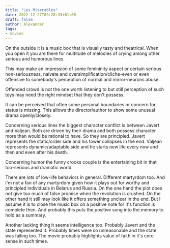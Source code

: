 ```yaml
---
title: "Les Miserables"
date: 2022-12-27T09:28:33+01:00
draft: false
author: Alexander
tags:
- movies
---
```


On the outside it is a music box that is visually tasty and theatrical.
When you open it you are there for multitude of melodies of crying among other serious and humorous lines.

This may make an impression of some femininity aspect
or certain serious non-seriousness, naivete and oversimplification/cliche-even
or even offensive to somebody's perception of normal and mirror-neurons abuse.

Offended crowd is not the one worth listening to
but still perception of such toys may need the right mindset that they don't possess.

It can be perceived that often some personal boundaries or concern for status is missing.
This allows the director/author to show some unusual drama openly/closely.

Concerning serious lines the biggest character conflict is between
Javert and Valjean.
Both are driven by their drama and both possess character more than would be rational to have.
So they are principled.
Javert represents the static/order side and his tower collapses in the end.
Valjean represents dynamic/adaptable side and he starts new life every now and then and even after his death.

Concerning humor the funny crooks couple is the entertaining bit in that too-serious and dramatic world.

There are lots of low-life behaviors in general. Different martyrdom too.
And I'm not a fan of any martyrdom given how it plays out for worthy and principled individuals
in Belarus and Russia.
On the one hand the plot does not give too much of false promise when the revolution is crushed.
On the other hand it still may look like it offers something unclear in the end.
But I assume it is to close the music box on a positive note for it's function is complete then.
And probably this puts the positive song into the memory to hold as a summary.

Another lacking thing it seems intelligence too.
Probably Javert and the state represented it.
Probably times were so unreasonable and the state was failing too.
The movie probably highlights value of faith in it's core sense in such times.
